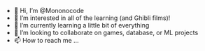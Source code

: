 - 👋 Hi, I’m @Mononocode
- 👀 I’m interested in all of the learning (and Ghibli films)!
- 🌱 I’m currently learning a little bit of everything
- 💞️ I’m looking to collaborate on games, database, or ML projects
- 📫 How to reach me ...

<!---
Mononocode/Mononocode is a ✨ special ✨ repository because its `README.md` (this file) appears on your GitHub profile.
You can click the Preview link to take a look at your changes.
--->
